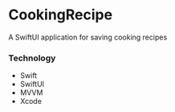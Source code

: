 # CookingRecipe
A SwiftUI application for saving cooking recipes

### Technology 

- Swift
- SwiftUI
- MVVM
- Xcode
